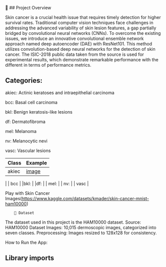 🌟 ## Project Overview 

Skin cancer is a crucial health issue that requires timely detection for higher survival rates. Traditional computer vision techniques face challenges in addressing the advanced variability of skin lesion features, a gap partially bridged by convolutional neural networks (CNNs). To overcome the existing issues, we introduce an innovative convolutional ensemble network approach named deep autoencoder (DAE) with ResNet101. This method utilizes convolution-based deep neural networks for the detection of skin cancer. The ISIC-2018 public data taken from the source is used for experimental results, which demonstrate remarkable performance with the different in terms of performance metrics.

## Categories:

akiec: Actinic keratoses and intraepithelial carcinoma

bcc: Basal cell carcinoma

bkl: Benign keratosis-like lesions

df: Dermatofibroma

mel: Melanoma

nv: Melanocytic nevi

vasc: Vascular lesions

| Class | Example |
|-------|---------|
| akiec | [image](https://github.com/user-attachments/assets/923df9a6-10ba-4f07-b708-a443b856f27e)|
 |
| bcc   |
|bkl:   |
|df:    |
| mel:  |
| nv:   |
| vasc  |



Play with Skin Cancer Images(https://www.kaggle.com/datasets/kmader/skin-cancer-mnist-ham10000)

        📂 Dataset


The dataset used in this project is the HAM10000 dataset.
Source: HAM10000 Dataset
Images: 10,015 dermoscopic images, categorized into seven classes.
Preprocessing: Images resized to 128x128 for consistency.

How to Run the App:
## Library imports


